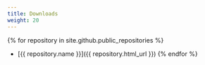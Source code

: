 ```yaml
---
title: Downloads
weight: 20
---
```

{% for repository in site.github.public_repositories %}
  * [{{ repository.name }}]({{ repository.html_url }})
{% endfor %}
